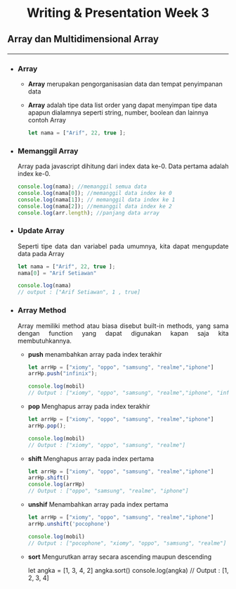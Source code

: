# <center>**Writing & Presentation Week 3**

## **Array dan Multidimensional Array**<hr>
- ### **Array**
  - **Array** merupakan pengorganisasian data dan tempat penyimpanan data
  - **Array** adalah tipe data list order yang dapat menyimpan tipe data apapun dialamnya seperti string, number, boolean dan lainnya<br>
  contoh Array

    ```javascript
    let nama = ["Arif", 22, true ];
    ```
- ### **Memanggil Array**
  <div align="justify">
  Array pada javascript dihitung dari index data ke-0.
  Data pertama adalah index ke-0.
  
  ```javascript
  console.log(nama); //memanggil semua data
  console.log(nama[0]); //memanggil data index ke 0
  console.log(nama[1]); // memanggil data index ke 1
  console.log(nama[2]); //memanggil data index ke 2
  console.log(arr.length); //panjang data array

- ### **Update Array**
  <div align="justify">
  Seperti tipe data dan variabel pada umumnya, kita dapat mengupdate data pada Array

  ```javascript
  let nama = ["Arif", 22, true ];
  nama[0] = "Arif Setiawan"

  console.log(nama)
  // output : ["Arif Setiawan", 1 , true]
  ```
- ### **Array Method**
  <div align="justify">
  Array memiliki method atau biasa disebut built-in methods, yang sama dengan function yang dapat digunakan kapan saja kita membutuhkannya.

  - **push** menambahkan array pada index terakhir
    ```javascript
    let arrHp = ["xiomy", "oppo", "samsung", "realme","iphone"]
    arrHp.push("infinix");
    
    console.log(mobil)
    // Output : ["xiomy", "oppo", "samsung", "realme","iphone", "infinix"]
    ```
  
  - **pop** Menghapus array pada index terakhir
    ```javascript
    let arrHp = ["xiomy", "oppo", "samsung", "realme","iphone"]
    arrHp.pop();
    
    console.log(mobil)
    // Output : ["xiomy", "oppo", "samsung", "realme"]
    ```
  - **shift** Menghapus array pada index pertama
    ```javascript
    let arrHp = ["xiomy", "oppo", "samsung", "realme","iphone"]
    arrHp.shift()
    console.log(arrHp)
    // Output : ["oppo", "samsung", "realme", "iphone"]

  - **unshif** Menambahkan array pada index pertama

    ```javascript
    let arrHp = ["xiomy", "oppo", "samsung", "realme","iphone"]
    arrHp.unshift('pocophone')

    console.log(mobil)
    // Output : ["pocophone", "xiomy", "oppo", "samsung", "realme"]
    ```
  - **sort** Mengurutkan array secara ascending maupun descending
    
    let angka = [1, 3, 4, 2]
    angka.sort()
    console.log(angka)
    // Output : [1, 2, 3, 4]
  
    


  